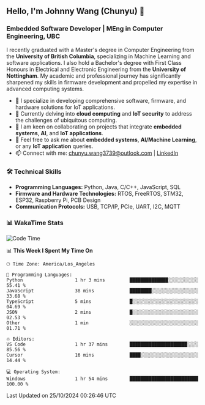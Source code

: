 ## Hello, I'm Johnny Wang (Chunyu) 👋

### Embedded Software Developer | MEng in Computer Engineering, UBC

I recently graduated with a Master's degree in Computer Engineering from the **University of British Columbia**, specializing in Machine Learning and software applications. I also hold a Bachelor's degree with First Class Honours in Electrical and Electronic Engineering from the **University of Nottingham**. My academic and professional journey has significantly sharpened my skills in firmware development and propelled my expertise in advanced computing systems.

- 🔭 I specialize in developing comprehensive software, firmware, and hardware solutions for IoT applications.
- 🌱 Currently delving into **cloud computing** and **IoT security** to address the challenges of ubiquitous computing.
- 🤝 I am keen on collaborating on projects that integrate **embedded systems**, **AI**, and **IoT applications**.
- 💬 Feel free to ask me about **embedded systems**, **AI/Machine Learning**, or any **IoT application** queries.
- 📫 Connect with me: [chunyu.wang3739@outlook.com](mailto:chunyu.wang3739@outlook.com) | [LinkedIn](https://www.linkedin.com/in/shycw1/)


### 🛠️ Technical Skills
- **Programming Languages:** Python, Java, C/C++, JavaScript, SQL
- **Firmware and Hardware Technologies:** RTOS, FreeRTOS, STM32, ESP32, Raspberry Pi, PCB Design
- **Communication Protocols:** USB, TCP/IP, PCIe, UART, I2C, MQTT

### 📊 WakaTime Stats
<!--START_SECTION:waka-->
![Code Time](http://img.shields.io/badge/Code%20Time-10%20hrs%2056%20mins-blue)

📊 **This Week I Spent My Time On** 

```text
🕑︎ Time Zone: America/Los_Angeles

💬 Programming Languages: 
Python                   1 hr 3 mins         ██████████████░░░░░░░░░░░   55.41 % 
JavaScript               38 mins             ████████░░░░░░░░░░░░░░░░░   33.68 % 
TypeScript               5 mins              █░░░░░░░░░░░░░░░░░░░░░░░░   04.69 % 
JSON                     2 mins              █░░░░░░░░░░░░░░░░░░░░░░░░   02.53 % 
Other                    1 min               ░░░░░░░░░░░░░░░░░░░░░░░░░   01.71 % 

🔥 Editors: 
VS Code                  1 hr 37 mins        █████████████████████░░░░   85.56 % 
Cursor                   16 mins             ████░░░░░░░░░░░░░░░░░░░░░   14.44 % 

💻 Operating System: 
Windows                  1 hr 54 mins        █████████████████████████   100.00 % 
```


 Last Updated on 25/10/2024 00:26:46 UTC
<!--END_SECTION:waka-->

